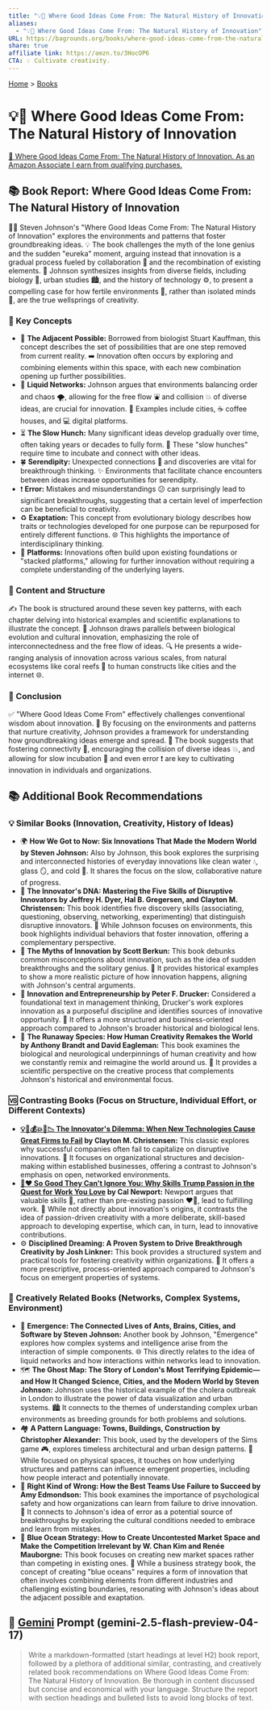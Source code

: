 ```yaml
---
title: "💡📜 Where Good Ideas Come From: The Natural History of Innovation"
aliases:
  - "💡📜 Where Good Ideas Come From: The Natural History of Innovation"
URL: https://bagrounds.org/books/where-good-ideas-come-from-the-natural-history-of-innovation
share: true
affiliate link: https://amzn.to/3HocOP6
CTA: 💡 Cultivate creativity.
---
```

[Home](../index.md) > [Books](./index.md)  
# 💡📜 Where Good Ideas Come From: The Natural History of Innovation  
[🛒 Where Good Ideas Come From: The Natural History of Innovation. As an Amazon Associate I earn from qualifying purchases.](https://amzn.to/3HocOP6)  
  
## 📚 Book Report: Where Good Ideas Come From: The Natural History of Innovation  
  
👨‍🏫 Steven Johnson's "Where Good Ideas Come From: The Natural History of Innovation" explores the environments and patterns that foster groundbreaking ideas. 💡 The book challenges the myth of the lone genius and the sudden "eureka" moment, arguing instead that innovation is a gradual process fueled by collaboration 🤝 and the recombination of existing elements. 🔬 Johnson synthesizes insights from diverse fields, including biology 🌿, urban studies 🏙️, and the history of technology ⚙️, to present a compelling case for how fertile environments 🌱, rather than isolated minds 🧠, are the true wellsprings of creativity.  
  
### 🔑 Key Concepts  
  
* 🧭 **The Adjacent Possible:** Borrowed from biologist Stuart Kauffman, this concept describes the set of possibilities that are one step removed from current reality. ➡️ Innovation often occurs by exploring and combining elements within this space, with each new combination opening up further possibilities.  
* 🌊 **Liquid Networks:** Johnson argues that environments balancing order and chaos 🌪️, allowing for the free flow ⛲ and collision 💥 of diverse ideas, are crucial for innovation. 🌆 Examples include cities, ☕ coffee houses, and 💻 digital platforms.  
* ⏳ **The Slow Hunch:** Many significant ideas develop gradually over time, often taking years or decades to fully form. 🐣 These "slow hunches" require time to incubate and connect with other ideas.  
* 🍀 **Serendipity:** Unexpected connections 🔗 and discoveries are vital for breakthrough thinking. ✨ Environments that facilitate chance encounters between ideas increase opportunities for serendipity.  
* ❗ **Error:** Mistakes and misunderstandings 😕 can surprisingly lead to significant breakthroughs, suggesting that a certain level of imperfection can be beneficial to creativity.  
* ♻️ **Exaptation:** This concept from evolutionary biology describes how traits or technologies developed for one purpose can be repurposed for entirely different functions. 🌐 This highlights the importance of interdisciplinary thinking.  
* 🧱 **Platforms:** Innovations often build upon existing foundations or "stacked platforms," allowing for further innovation without requiring a complete understanding of the underlying layers.  
  
### 📄 Content and Structure  
  
✍️ The book is structured around these seven key patterns, with each chapter delving into historical examples and scientific explanations to illustrate the concept. 🧬 Johnson draws parallels between biological evolution and cultural innovation, emphasizing the role of interconnectedness and the free flow of ideas. 🔍 He presents a wide-ranging analysis of innovation across various scales, from natural ecosystems like coral reefs 🪸 to human constructs like cities and the internet 🌐.  
  
### 🏁 Conclusion  
  
✅ "Where Good Ideas Come From" effectively challenges conventional wisdom about innovation. 🌱 By focusing on the environments and patterns that nurture creativity, Johnson provides a framework for understanding how groundbreaking ideas emerge and spread. 🚀 The book suggests that fostering connectivity 🤝, encouraging the collision of diverse ideas 💥, and allowing for slow incubation 🥚 and even error ❗ are key to cultivating innovation in individuals and organizations.  
  
## 📚 Additional Book Recommendations  
  
### 💡 Similar Books (Innovation, Creativity, History of Ideas)  
  
* 🌍 **How We Got to Now: Six Innovations That Made the Modern World by Steven Johnson:** Also by Johnson, this book explores the surprising and interconnected histories of everyday innovations like clean water 💧, glass 🪞, and cold 🧊. It shares the focus on the slow, collaborative nature of progress.  
* 🧬 **The Innovator's DNA: Mastering the Five Skills of Disruptive Innovators by Jeffrey H. Dyer, Hal B. Gregersen, and Clayton M. Christensen:** This book identifies five discovery skills (associating, questioning, observing, networking, experimenting) that distinguish disruptive innovators. 👤 While Johnson focuses on environments, this book highlights individual behaviors that foster innovation, offering a complementary perspective.  
* 🤔 **The Myths of Innovation by Scott Berkun:** This book debunks common misconceptions about innovation, such as the idea of sudden breakthroughs and the solitary genius. 📖 It provides historical examples to show a more realistic picture of how innovation happens, aligning with Johnson's central arguments.  
* 💼 **Innovation and Entrepreneurship by Peter F. Drucker:** Considered a foundational text in management thinking, Drucker's work explores innovation as a purposeful discipline and identifies sources of innovative opportunity. 🏢 It offers a more structured and business-oriented approach compared to Johnson's broader historical and biological lens.  
* 🧠 **The Runaway Species: How Human Creativity Remakes the World by Anthony Brandt and David Eagleman:** This book examines the biological and neurological underpinnings of human creativity and how we constantly remix and reimagine the world around us. 🔬 It provides a scientific perspective on the creative process that complements Johnson's historical and environmental focus.  
  
### 🆚 Contrasting Books (Focus on Structure, Individual Effort, or Different Contexts)  
  
* **[💡🤖💰💥🏢📉 The Innovator's Dilemma: When New Technologies Cause Great Firms to Fail](./the-innovators-dilemma.md) by Clayton M. Christensen:** This classic explores why successful companies often fail to capitalize on disruptive innovations. 🏢 It focuses on organizational structures and decision-making within established businesses, offering a contrast to Johnson's emphasis on open, networked environments.  
* **[💪❤️ So Good They Can't Ignore You: Why Skills Trump Passion in the Quest for Work You Love](./so-good-they-cant-ignore-you-why-skills-trump-passion-in-the-quest-for-work-you-love.md) by Cal Newport:** Newport argues that valuable skills 🤹, rather than pre-existing passion ❤️‍🔥, lead to fulfilling work. 🎯 While not directly about innovation's origins, it contrasts the idea of passion-driven creativity with a more deliberate, skill-based approach to developing expertise, which can, in turn, lead to innovative contributions.  
* ⚙️ **Disciplined Dreaming: A Proven System to Drive Breakthrough Creativity by Josh Linkner:** This book provides a structured system and practical tools for fostering creativity within organizations. 🧩 It offers a more prescriptive, process-oriented approach compared to Johnson's focus on emergent properties of systems.  
  
### 🎨 Creatively Related Books (Networks, Complex Systems, Environment)  
  
* 🐜 **Emergence: The Connected Lives of Ants, Brains, Cities, and Software by Steven Johnson:** Another book by Johnson, "Emergence" explores how complex systems and intelligence arise from the interaction of simple components. 🌐 This directly relates to the idea of liquid networks and how interactions within networks lead to innovation.  
* 🗺️ **The Ghost Map: The Story of London's Most Terrifying Epidemic—and How It Changed Science, Cities, and the Modern World by Steven Johnson:** Johnson uses the historical example of the cholera outbreak in London to illustrate the power of data visualization and urban systems. 🏙️ It connects to the themes of understanding complex urban environments as breeding grounds for both problems and solutions.  
* 🏘️ **A Pattern Language: Towns, Buildings, Construction by Christopher Alexander:** This book, used by the developers of the Sims game 🎮, explores timeless architectural and urban design patterns. 📐 While focused on physical spaces, it touches on how underlying structures and patterns can influence emergent properties, including how people interact and potentially innovate.  
* 🤝 **Right Kind of Wrong: How the Best Teams Use Failure to Succeed by Amy Edmondson:** This book examines the importance of psychological safety and how organizations can learn from failure to drive innovation. 🤕 It connects to Johnson's idea of error as a potential source of breakthroughs by exploring the cultural conditions needed to embrace and learn from mistakes.  
* 🌊 **Blue Ocean Strategy: How to Create Uncontested Market Space and Make the Competition Irrelevant by W. Chan Kim and Renée Mauborgne:** This book focuses on creating new market spaces rather than competing in existing ones. 🚀 While a business strategy book, the concept of creating "blue oceans" requires a form of innovation that often involves combining elements from different industries and challenging existing boundaries, resonating with Johnson's ideas about the adjacent possible and exaptation.  
  
## 💬 [Gemini](../software/gemini.md) Prompt (gemini-2.5-flash-preview-04-17)  
> Write a markdown-formatted (start headings at level H2) book report, followed by a plethora of additional similar, contrasting, and creatively related book recommendations on Where Good Ideas Come From: The Natural History of Innovation. Be thorough in content discussed but concise and economical with your language. Structure the report with section headings and bulleted lists to avoid long blocks of text.